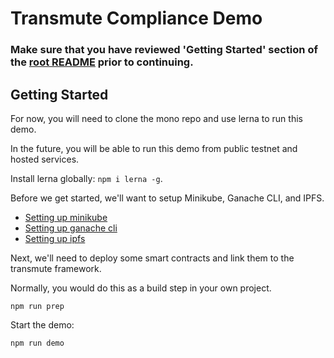 # Transmute Compliance Demo

### Make sure that you have reviewed 'Getting Started' section of the [root README](https://github.com/transmute-industries/transmute) prior to continuing.

## Getting Started

For now, you will need to clone the mono repo and use lerna to run this demo.

In the future, you will be able to run this demo from public testnet and hosted services.

Install lerna globally: `npm i lerna -g`.

Before we get started, we'll want to setup Minikube, Ganache CLI, and IPFS.

- [Setting up minikube](https://github.com/transmute-industries/transmute/blob/master/tutorials/setup/minikube/README.md)
- [Setting up ganache cli](https://github.com/transmute-industries/transmute/blob/master/tutorials/setup/minikube/ganache-cli/README.md)
- [Setting up ipfs](https://github.com/transmute-industries/transmute/tree/master/tutorials/setup/minikube/ipfs/README.md)

Next, we'll need to deploy some smart contracts and link them to the transmute framework.

Normally, you would do this as a build step in your own project.

```
npm run prep
```

Start the demo:

```
npm run demo
```

